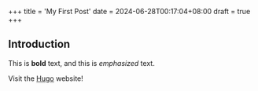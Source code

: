 +++
title = 'My First Post'
date = 2024-06-28T00:17:04+08:00
draft = true
+++
## Introduction

This is **bold** text, and this is *emphasized* text.

Visit the [Hugo](https://gohugo.io) website!

